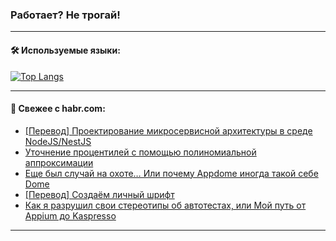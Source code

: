 ### Работает? Не трогай!

---
<!--
#### 🛠️ Technical stack:

![Java](https://img.shields.io/badge/Java-informational?logo=Oracle&style=flat&logoColor=white&color=FF4500)
![Kotlin](https://img.shields.io/badge/Kotlin-informational?logo=Kotlin&style=flat&logoColor=white&color=774D97)
![TS](https://img.shields.io/badge/TypeScript-informational?logo=typeScript&style=flat&logoColor=black&color=017acc)
![Python](https://img.shields.io/badge/Python-informational?logo=Python&style=flat&logoColor=black&color=ffdd54) <br>
![Spring](https://img.shields.io/badge/Spring-informational?logo=Spring&style=flat&logoColor=white&color=6DB33F) 
![SpringBoot](https://img.shields.io/badge/SpringBoot-informational?logo=SpringBoot&style=flat&logoColor=white&color=6DB33F)
![Nest](https://img.shields.io/badge/NestJS-informational?logo=NestJS&style=flat&logoColor=white&color=E0234E) 
![NodeJS](https://img.shields.io/badge/NodeJS-informational?logo=node.js&style=flat&logoColor=white&color=70A760)<br>
![PostgreSQL](https://img.shields.io/badge/PostgreSQL-informational?logo=PostgreSQL&style=flat&logoColor=white&color=DAA520)
![MongoDB](https://img.shields.io/badge/MongoDB-informational?logo=MongoDB&style=flat&logoColor=white&color=870000)
![Apache](https://img.shields.io/badge/Apache-informational?logo=apache&style=flat&logoColor=white&color=f74e28)

___ 
-->

#### 🛠️ Используемые языки:

[![Top Langs](https://github-readme-stats-u2qms2cxw-advtsettinggmailcoms-projects.vercel.app/api/top-langs/?username=zloylis&langs_count=10&hide_title=true&title_color=e6edf3&size_weight=0.5&count_weight=0.5&layout=compact&hide_progress=true&hide_border=true&theme=dracula)](https://github.com/zloylis)

<!---


####  :octocat:&nbsp;&nbsp; Статистика:

![GitHub stats](https://github-readme-stats-u2qms2cxw-advtsettinggmailcoms-projects.vercel.app/api?username=zloylis&show_icons=true&hide_border=true&theme=dracula&title_color=e6edf3&include_all_commits=true&count_private=true&hide_rank=false&hide_title=true&rank_icon=github)
-->
---

#### 💬 Свежее с habr.com:

<!-- BLOG-POST-LIST:START -->
- [[Перевод] Проектирование микросервисной архитектуры в среде NodeJS/NestJS](https://habr.com/ru/articles/841204/?utm_source=habrahabr&utm_medium=rss&utm_campaign=841204)
- [Уточнение процентилей с помощью полиномиальной аппроксимации](https://habr.com/ru/articles/841170/?utm_source=habrahabr&utm_medium=rss&utm_campaign=841170)
- [Еще был случай на охоте… Или почему Appdome иногда такой себе Dome](https://habr.com/ru/articles/840920/?utm_source=habrahabr&utm_medium=rss&utm_campaign=840920)
- [[Перевод] Создаём личный шрифт](https://habr.com/ru/companies/cloud4y/articles/841060/?utm_source=habrahabr&utm_medium=rss&utm_campaign=841060)
- [Как я разрушил свои стереотипы об автотестах, или Мой путь от Appium до Kaspresso](https://habr.com/ru/companies/kaspersky/articles/841136/?utm_source=habrahabr&utm_medium=rss&utm_campaign=841136)
<!-- BLOG-POST-LIST:END -->

---
